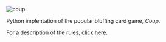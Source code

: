 ![coup](https://github.com/riensou/coup/assets/90002238/014734d5-452b-4fe3-bbe6-badca2f2d625)

Python implentation of the popular bluffing card game, _Coup_.

For a description of the rules, click [here](https://www.ultraboardgames.com/coup/game-rules.php).

